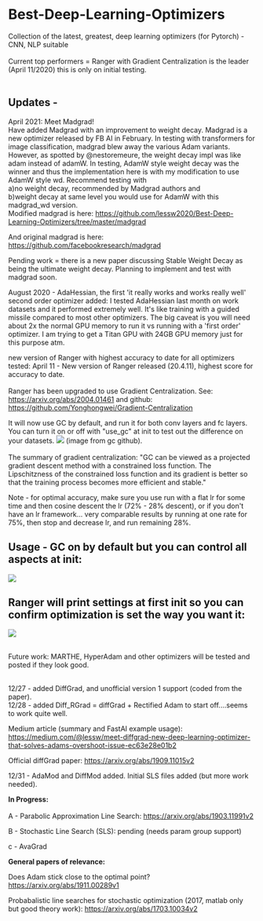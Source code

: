# Best-Deep-Learning-Optimizers</br>
Collection of the latest, greatest, deep learning optimizers (for Pytorch) - CNN, NLP suitable
</br></br>
Current top performers = Ranger with Gradient Centralization is the leader (April 11/2020)  this is only on initial testing.
</br></br>
## Updates - 
April 2021:  Meet Madgrad!  </br>Have added Madgrad with an improvement to weight decay. Madgrad is a new optimizer released by FB AI in February.  In testing with transformers for image classification, madgrad blew away the various Adam variants.
However, as spotted by @nestoremeure, the weight decay impl was like adam instead of adamW.  In testing, AdamW style weight decay was the winner and thus the implementation here is with my modification to use AdamW style wd.
Recommend testing with </br>a)no weight decay, recommended by Madgrad authors and </br>b)weight decay at same level you would use for AdamW with this madgrad_wd version.
</br>
Modified madgrad is here:  https://github.com/lessw2020/Best-Deep-Learning-Optimizers/tree/master/madgrad

And original madgrad is here:  https://github.com/facebookresearch/madgrad

Pending work = there is a new paper discussing Stable Weight Decay as being the ultimate weight decay.  Planning to implement and test with madgrad soon. 

August 2020 -  AdaHessian, the first 'it really works and works really well' second order optimizer added:
 I tested AdaHessian last month on work datasets and it performed extremely well.  It's like training with a guided missile compared to most other optimizers.
The big caveat is you will need about 2x the normal GPU memory to run it vs running with a 'first order' optimizer.
I am trying to get a Titan GPU with 24GB GPU memory just for this purpose atm.


new version of Ranger with highest accuracy to date for all optimizers tested:
April 11 - New version of Ranger released (20.4.11), highest score for accuracy to date.  
</br>Ranger has been upgraded to use Gradient Centralization.  See: https://arxiv.org/abs/2004.01461  and github:  https://github.com/Yonghongwei/Gradient-Centralization

It will now use GC by default, and run it for both conv layers and fc layers. You can turn it on or off with "use_gc" at init to test out the difference on your datasets.
![](images/projected_gradient.png)
(image from gc github).   
</br>The summary of gradient centralization: "GC can be viewed as a projected gradient descent method with a constrained loss function. The Lipschitzness of the constrained loss function and its gradient is better so that the training process becomes more efficient and stable."
</br>

Note - for optimal accuracy, make sure you use run with a flat lr for some time and then cosine descent the lr (72% - 28% descent), or if you don't have an lr framework... very comparable results by running at one rate for 75%, then stop and decrease lr, and run remaining 28%. 

## Usage - GC on by default but you can control all aspects at init:
![](images/ranger-with-gc-options.jpg)
</br>
## Ranger will print settings at first init so you can confirm optimization is set the way you want it:
![](images/ranger-init.jpg)

</br> Future work: MARTHE, HyperAdam and other optimizers will be tested and posted if they look good.  

</br>
12/27 - added DiffGrad, and unofficial version 1 support (coded from the paper). 
</br>
12/28 - added Diff_RGrad = diffGrad + Rectified Adam to start off....seems to work quite well. 

Medium article (summary and FastAI example usage):
https://medium.com/@lessw/meet-diffgrad-new-deep-learning-optimizer-that-solves-adams-overshoot-issue-ec63e28e01b2

Official diffGrad paper:  https://arxiv.org/abs/1909.11015v2

12/31 - AdaMod and DiffMod added.  Initial SLS files added (but more work needed).


<b>In Progress:</b></br></br>
A - Parabolic Approximation Line Search:  https://arxiv.org/abs/1903.11991v2

B - Stochastic Line Search (SLS): pending (needs param group support)

c - AvaGrad 


<b>General papers of relevance:</b>

Does Adam stick close to the optimal point?  https://arxiv.org/abs/1911.00289v1


Probabalistic line searches for stochastic optimization (2017, matlab only but good theory work):  https://arxiv.org/abs/1703.10034v2  
